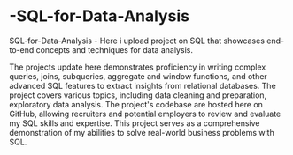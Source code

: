 # -SQL-for-Data-Analysis
SQL-for-Data-Analysis - Here i upload project on SQL that showcases end-to-end concepts and techniques for data analysis.


The projects update here demonstrates proficiency in writing complex queries, joins, subqueries, aggregate and window functions, and other advanced SQL features to extract insights from relational databases. The project covers various topics, including data cleaning and preparation, exploratory data analysis. The project's codebase are hosted here on GitHub, allowing recruiters and potential employers to review and evaluate my SQL skills and expertise. This project serves as a comprehensive demonstration of my abilities to solve real-world business problems with SQL.

